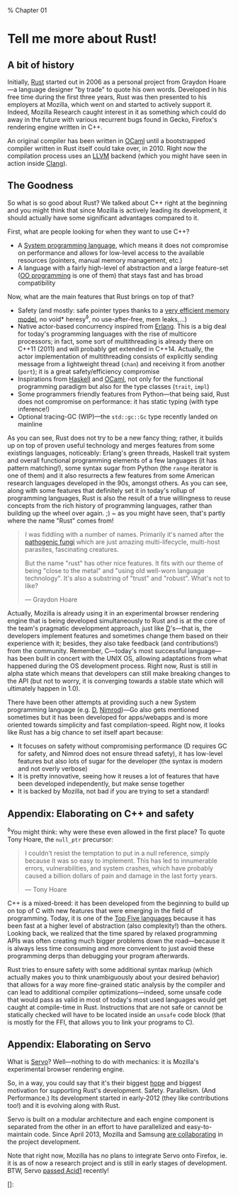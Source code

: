 % Chapter 01

Tell me more about Rust!
========================

A bit of history
----------------

Initially, [Rust] started out in 2006 as a personal project from Graydon Hoare&mdash;a language designer "by trade" to quote his own words. Developed in his free time during the first three years, Rust was then presented to his employers at Mozilla, which went on and started to actively support it. Indeed, Mozilla Research caught interest in it as something which could do away in the future with various recurrent bugs found in Gecko, Firefox's rendering engine written in C++.

An original compiler has been written in [OCaml] until a bootstrapped compiler written in Rust itself could take over, in 2010. Right now the compilation process uses an [LLVM] backend (which you might have seen in action inside [Clang]).

The Goodness
------------

So what is so good about Rust? We talked about C++ right at the beginning and you might think that since Mozilla is actively leading its development, it should actually have some significant advantages compared to it.

First, what are people looking for when they want to use C++?

- A [System programming language], which means it does not compromise on performance and allows for low-level access to the available resources (pointers, manual memory management, etc.)
- A language with a fairly high-level of abstraction and a large feature-set ([OO programming] is one of them) that stays fast and has broad compatibility

Now, what are the main features that Rust brings on top of that?

- Safety (and mostly: safe pointer types thanks to a [very efficient memory model], no void* heresy<sup>&loz;</sup>, no use-after-free, mem leaks,...)
- Native actor-based concurrency inspired from [Erlang]. This is a big deal for today's programming languages with the rise of multicore processors; in fact, some sort of multithreading is already there on C++11 (2011) and will probably get extended in C++14. Actually, the actor implementation of multithreading consists of explicitly sending message from a lightweight thread (`chan`) and receiving it from another (`port`); it is a great safety/efficiency compromise
- Inspirations from [Haskell] and [OCaml], not only for the functional programming paradigm but also for the type classes (`trait`, `impl`)
- Some programmers friendly features from Python&mdash;that being said, Rust does not compromise on performance: it has static typing (with type inference!)
- Optional tracing-GC (WIP)&mdash;the `std::gc::Gc` type recently landed on mainline

As you can see, Rust does not try to be a new fancy thing; rather, it builds up on top of proven useful technology and merges features from some existings languages, noticeably: Erlang's green threads, Haskell trait system and overall functional programming elements of a few languages (it has pattern matching!), some syntax sugar from Python (the `range` iterator is one of them) and it also resurrects a few features from some American research languages developed in the 90s, amongst others.
As you can see, along with some features that definitely set it in today's rollup of programming languages, Rust is also the result of a true willingness to reuse concepts from the rich history of programming languages, rather than building up the wheel over again. ;) ~ as you might have seen, that's partly where the name "Rust" comes from!

>I was fiddling with a number of names. Primarily it's named after the [pathogenic fungi](https://en.wikipedia.org/wiki/Rust_%28fungus%29) which are just amazing multi-lifecycle, multi-host parasites, fascinating creatures.
>
>But the name "rust" has other nice features. It fits with our theme of being "close to the metal" and "using old well-worn language technology". It's also a substring of "trust" and "robust". What's not to like?
>
> &mdash; Graydon Hoare

Actually, Mozilla is already using it in an experimental browser rendering engine that is being developed simultaneously to Rust and is at the core of the team's pragmatic development approach, just like [D]'s&mdash;that is, the developers implement features and sometimes change them based on their experience with it; besides, they also take feedback (and contributions!) from the community.
Remember, C&mdash;today's most successful language&mdash;has been built in concert with the UNIX OS, allowing adaptations from what happened during the OS development process. Right now, Rust is still in alpha state which means that developers can still make breaking changes to the API (but not to worry, it is converging towards a stable state which will ultimately happen in 1.0).

There have been other attempts at providing such a new System programming language (e.g. [D], [Nimrod])&mdash;Go also gets mentioned sometimes but it has been developed for apps/webapps and is more oriented towards simplicity and fast compilation-speed.
Right now, it looks like Rust has a big chance to set itself apart because:

- It focuses on safety without compromising performance (D requires GC for safety, and Nimrod does not ensure thread safety), it has low-level features but also lots of sugar for the developer (the syntax is modern and not overly verbose)
- It is pretty innovative, seeing how it reuses a lot of features that have been developed independently, but make sense together
- It is backed by Mozilla, not bad if you are trying to set a standard!

Appendix: Elaborating on C++ and safety
---------------------------------------

<sup>&loz;</sup>You might think: why were these even allowed in the first place? To quote Tony Hoare, the `null_ptr` precursor:

> I couldn't resist the temptation to put in a null reference, simply because it was so easy to implement. This has led to innumerable errors, vulnerabilities, and system crashes, which have probably caused a billion dollars of pain and damage in the last forty years.
>
> &mdash; Tony Hoare

C++ is a mixed-breed: it has been developed from the beginning to build up on top of C with new features that were emerging in the field of programming. Today, it is one of the [Top Five languages] because it has been fast at a higher level of abstraction (also complexity!) than the others.
Looking back, we realized that the time spared by relaxed programming APIs was often creating much bigger problems down the road&mdash;because it is always less time consuming and more convenient to just avoid these programming derps than debugging your program afterwards.

Rust tries to ensure safety with some additional syntax markup (which actually makes you to think unambiguously about your desired behavior) that allows for a way more fine-grained static analysis by the compiler and can lead to additional compiler optimizations&mdash;indeed, some unsafe code that would pass as valid in most of today's most used languages would get caught at compile-time in Rust. Instructions that are not safe or cannot be statically checked will have to be located inside an `unsafe` code block (that is mostly for the FFI, that allows you to link your programs to C).

Appendix: Elaborating on Servo
------------------------------

What is [Servo]? Well&mdash;nothing to do with mechanics: it is Mozilla's experimental browser rendering engine.

So, in a way, you could say that it's their biggest [hope][servo-hope] and biggest motivation for supporting Rust's development. Safety. Parallelism. (And Performance.)
Its development started in early-2012 (they like contributions too!) and it is evolving along with Rust.

Servo is built on a modular architecture and each engine component is separated from the other in an effort to have parallelized and easy-to-maintain code. Since April 2013, Mozilla and Samsung [are collaborating][moz-samsung] in the project development.

Note that right now, Mozilla has no plans to integrate Servo onto Firefox, ie. it is as of now a research project and is still in early stages of development.
BTW, Servo [passed Acid1][servo-acid1] recently!

[Rust]: http://www.rust-lang.org/
[Mozilla Research]: http://www.mozilla.org/en-US/research/projects/
[OCaml]: http://caml.inria.fr/ocaml/index.fr.html
[LLVM]: http://llvm.org/
[Clang]: http://clang.llvm.org/
[System programming language]: http://en.wikipedia.org/wiki/System_programming_language
[OO programming]: http://en.wikipedia.org/wiki/Object_oriented_programming
[very efficient memory model]: http://static.rust-lang.org/doc/master/tutorial.html#boxes
[Erlang]: http://www.erlang.org/
[Haskell]: http://www.haskell.org/
[D]: http://dlang.org/
[Nimrod]: http://nimrod-lang.org/
[Go]: http://golang.org/
[Top Five languages]: http://www.tiobe.com/index.php/content/paperinfo/tpci/index.html
[Servo]: https://github.com/mozilla/servo
[servo-hope]: http://people.mozilla.org/~roc/Samsung/MozillaRustAndServo.pdf#10
[moz-samsung]: https://blog.mozilla.org/blog/2013/04/03/mozilla-and-samsung-collaborate-on-next-generation-web-browser-engine/
[servo-acid1]: https://github.com/mozilla/servo/issues/266
[]: